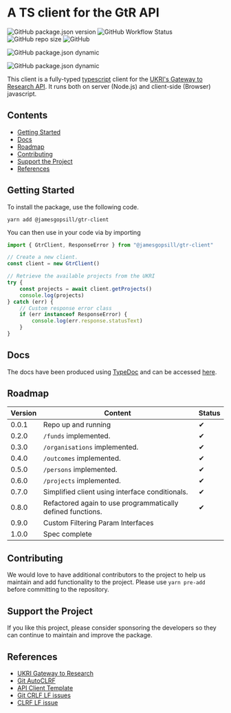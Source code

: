 # A TS client for the GtR API

![GitHub package.json version](https://img.shields.io/github/package-json/v/JamesGopsill/gtr-client)
![GitHub Workflow Status](https://img.shields.io/github/workflow/status/JamesGopsill/gtr-client/client-tests?label=client-tests&logo=github&style=flat)
![GitHub repo size](https://img.shields.io/github/repo-size/JamesGopsill/gtr-client)
![GitHub](https://img.shields.io/github/license/JamesGopsill/gtr-client)

![GitHub package.json dynamic](https://img.shields.io/github/package-json/description/JamesGopsill/gtr-client)

![GitHub package.json dynamic](https://img.shields.io/github/package-json/keywords/JamesGopsill/gtr-client)

This client is a fully-typed [typescript](https://www.typescriptlang.org/) client for the [UKRI's Gateway to Research API](https://gtr.ukri.org/). It runs both on server (Node.js) and client-side (Browser) javascript.

## Contents

- [Getting Started](#getting-started)
- [Docs](#docs)
- [Roadmap](#roadmap)
- [Contributing](#contributing)
- [Support the Project](#support-the-project)
- [References](#references)

## Getting Started

To install the package, use the following code.

```
yarn add @jamesgopsill/gtr-client
```

You can then use in your code via by importing

```typescript
import { GtrClient, ResponseError } from "@jamesgopsill/gtr-client"

// Create a new client.
const client = new GtrClient()

// Retrieve the available projects from the UKRI
try {
	const projects = await client.getProjects()
	console.log(projects)
} catch (err) {
	// Custom response error class
	if (err instanceof ResponseError) {
		console.log(err.response.statusText)
	}
}
```

## Docs

The docs have been produced using [TypeDoc](https://typedoc.org/) and can be accessed [here](https://jamesgopsill.github.io/gtr-client/).

## Roadmap

| Version | Content | Status |
| --- | --- | --- |
| 0.0.1 | Repo up and running | ✔ |
| 0.2.0 | `/funds` implemented. | ✔ |
| 0.3.0 | `/organisations` implemented. | ✔ |
| 0.4.0 | `/outcomes` implemented. | ✔ |
| 0.5.0 | `/persons` implemented. | ✔ |
| 0.6.0 | `/projects` implemented. | ✔ |
| 0.7.0 | Simplified client using interface conditionals. | ✔ |
| 0.8.0 | Refactored again to use programmatically defined functions. | ✔ |
| 0.9.0 | Custom Filtering Param Interfaces | |
| 1.0.0 | Spec complete | |

## Contributing

We would love to have additional contributors to the project to help us maintain and add functionality to the project. Please use `yarn pre-add` before committing to the repository.

## Support the Project

If you like this project, please consider sponsoring the developers so they can continue to maintain and improve the package.

## References

- [UKRI Gateway to Research](https://gtr.ukri.org/)
- [Git AutoCLRF](https://tanutaran.medium.com/solving-git-lf-will-be-replaced-by-crlf-7ca84eb0aad4)
- [API Client Template](https://github.com/ilyamkin/dev-to-js)
- [Git CRLF LF issues](https://stackoverflow.com/questions/170961/whats-the-strategy-for-handling-crlf-carriage-return-line-feed-with-git)
- [CLRF LF issue](https://stackoverflow.com/questions/5834014/lf-will-be-replaced-by-crlf-in-git-what-is-that-and-is-it-important)